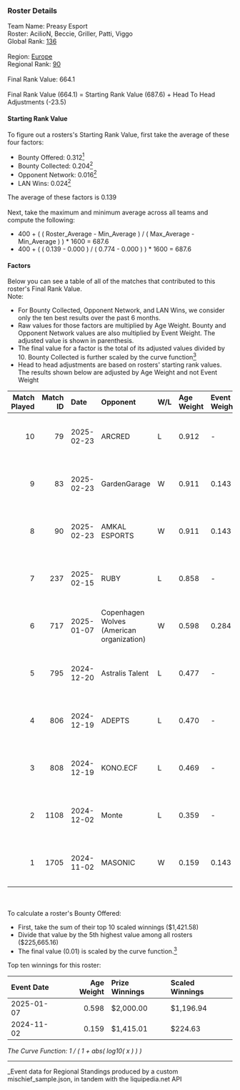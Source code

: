 ### Roster Details<br />
Team Name: Preasy Esport<br />
Roster: AcilioN, Beccie, Griller, Patti, Viggo<br />
Global Rank: [136](../../standings_global_2025_04_07.md)<br />
<br />
Region: [Europe]( ../../standings_europe_2025_04_07.md)<br />
Regional Rank: [90]( ../../standings_europe_2025_04_07.md)<br />
<br />
Final Rank Value:  664.1<br />
<br />
Final Rank Value (664.1) = Starting Rank Value (687.6) + Head To Head Adjustments (-23.5)<br />

#### Starting Rank Value<br />
To figure out a rosters's Starting Rank Value, first take the average of these four factors:<br />
- Bounty Offered: 0.312[<sup>1</sup>](#table2)
- Bounty Collected: 0.204[<sup>2</sup>](#table1)
- Opponent Network: 0.016[<sup>2</sup>](#table1)
- LAN Wins: 0.024[<sup>2</sup>](#table1)

The average of these factors is 0.139<br />
<br />
Next, take the maximum and minimum average across all teams and compute the following:<br />
- 400 + ( ( Roster_Average - Min_Average ) / ( Max_Average - Min_Average ) ) * 1600 = 687.6
- 400 + ( ( 0.139 - 0.000 ) / ( 0.774 - 0.000 ) ) * 1600 = 687.6


#### Factors<br />
Below you can see a table of all of the matches that contributed to this roster's Final Rank Value.<br />
Note:<br />

- For Bounty Collected, Opponent Network, and LAN Wins, we consider only the ten best results over the past 6 months.
- Raw values for those factors are multiplied by Age Weight. Bounty and Opponent Network values are also multiplied by Event Weight. The adjusted value is shown in parenthesis.
- The final value for a factor is the total of its adjusted values divided by 10. Bounty Collected is further scaled by the curve function[<sup>3</sup>](#curveFunction)
- Head to head adjustments are based on rosters' starting rank values. The results shown below are adjusted by Age Weight and not Event Weight
<span id="table1"></span><br />


| Match Played | Match ID | Date       | Opponent                                  | W/L | Age Weight | Event Weight | Bounty Collected | Opponent Network | LAN Wins  | H2H Adj. | Roster                                 |
| -: | -: | :- | :- | :- | :- | :- | :- | :- | :- | -: | :- |
|           10 |       79 | 2025-02-23 | ARCRED                                    | L   | 0.912      | -            | -                | -                | -         |   -12.23 | AcilioN, Beccie, Griller, Patti, Viggo |
|            9 |       83 | 2025-02-23 | GardenGarage                              | W   | 0.911      | 0.143        | 0.000 (0.000)    | 0.083 (0.011)    | 0 (0.000) |    11.19 | AcilioN, Beccie, Griller, Patti, Viggo |
|            8 |       90 | 2025-02-23 | AMKAL ESPORTS                             | W   | 0.911      | 0.143        | 0.000 (0.000)    | 0.313 (0.041)    | 0 (0.000) |    11.47 | AcilioN, Beccie, Griller, Patti, Viggo |
|            7 |      237 | 2025-02-15 | RUBY                                      | L   | 0.858      | -            | -                | -                | -         |   -19.00 | AcilioN, Beccie, Griller, Patti, Viggo |
|            6 |      717 | 2025-01-07 | Copenhagen Wolves (American organization) | W   | 0.598      | 0.284        | 0.007 (0.001)    | 0.661 (0.112)    | 0 (0.000) |    12.19 | AcilioN, Beccie, Griller, Patti, Viggo |
|            5 |      795 | 2024-12-20 | Astralis Talent                           | L   | 0.477      | -            | -                | -                | -         |    -7.15 | AcilioN, Beccie, Equip, Griller, Viggo |
|            4 |      806 | 2024-12-19 | ADEPTS                                    | L   | 0.470      | -            | -                | -                | -         |   -10.66 | AcilioN, Beccie, Equip, Griller, Viggo |
|            3 |      808 | 2024-12-19 | KONO.ECF                                  | L   | 0.469      | -            | -                | -                | -         |    -6.69 | AcilioN, Beccie, Equip, Griller, Viggo |
|            2 |     1108 | 2024-12-02 | Monte                                     | L   | 0.359      | -            | -                | -                | -         |    -3.99 | AcilioN, Beccie, Equip, Griller, Viggo |
|            1 |     1705 | 2024-11-02 | MASONIC                                   | W   | 0.159      | 0.143        | 0.000 (0.000)    | 0.000 (0.000)    | 1 (0.159) |     1.38 | AcilioN, Beccie, Equip, Griller, JBOEN |

<br />
<span id="table2"></span><br />
To calculate a roster's Bounty Offered:<br />

- First, take the sum of their top 10 scaled winnings ($1,421.58)
- Divide that value by the 5th highest value among all rosters ($225,665.16)
- The final value (0.01) is scaled by the curve function.[<sup>3</sup>](#curveFunction)

Top ten winnings for this roster:<br />

| Event Date | Age Weight | Prize Winnings | Scaled Winnings |
| :- | -: | :- | :- |
| 2025-01-07 |      0.598 | $2,000.00      | $1,196.94       |
| 2024-11-02 |      0.159 | $1,415.01      | $224.63         |


<span id="curveFunction"></span>_The Curve Function: 1 / ( 1 + abs( log10( x ) ) )_<br />

---
_Event data for Regional Standings produced by a custom mischief_sample.json, in tandem with the liquipedia.net API<br />
